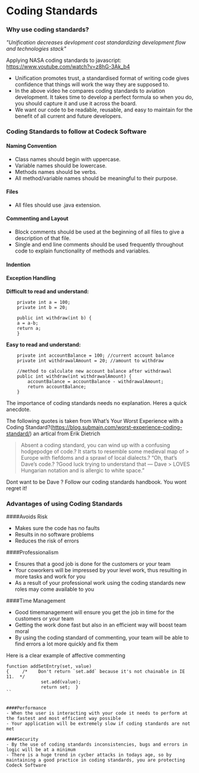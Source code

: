 # Coding Standards

### Why use coding standards?

*"Unification decreases devlopment cost standardizing development flow and technologies stack"*

Applying NASA coding standards to javascript: https://www.youtube.com/watch?v=z8hG-3Ak_b4

- Unification promotes trust, a standardised format of writing code gives confidence that things will work the way they are supposed to.
- In the above video he compares coding standards to aviation development. It takes time to develop a perfect formula so when you do, you should capture it and use it across the board. 
- We want our code to be readable, reusable, and easy to maintain for the benefit of all current and future developers.

### Coding Standards to follow at Codeck Software

#### Naming Convention
- Class names should begin with uppercase.
- Variable names should be lowercase.
- Methods names should be verbs.
- All method/variable names should be meaningful to their purpose.


#### Files  
- All files should use .java extension.

#### Commenting and Layout  
- Block comments should be used at the beginning of all files to give a description of that file.
- Single and end line comments should be used frequently throughout code to explain functionality of methods and variables.


#### Indention  


#### Exception Handling  


**Difficult to read and understand:**  

```
    private int a = 100;
	private int b = 20;
	
	public int withdraw(int b) {
	a = a-b;
	return a;
	}
```


**Easy to read and understand:**  

```
    private int accountBalance = 100; //current account balance
	private int withdrawalAmount = 20; //amount to withdraw
	
	//method to calculate new account balance after withdrawal
	public int withdraw(int withdrawalAmount) {
		accountBalance = accountBalance - withdrawalAmount;
		return accountBalance;
	}
```

The importance of coding standards needs no explanation. Heres a quick anecdote.

The following quotes is taken from What’s Your Worst Experience with a Coding Standard?(https://blog.submain.com/worst-experience-coding-standard/) an artical from Erik Dietrich

> Absent a coding standard, you can wind up with a confusing hodgepodge of code.? It starts to resemble some medieval map of > Europe with fiefdoms and a sprawl of local dialects.? “Oh, that’s Dave’s code.? ?Good luck trying to understand that — Dave > LOVES Hungarian notation and is allergic to white space.”

Dont want to be Dave ? Follow our coding standards handbook. You wont regret it!

### Advantages of using Coding Standards

####Avoids Risk
- Makes sure the code has no faults
- Results in no software problems 
- Reduces the risk of errors 

####Professionalism
- Ensures that a good job is done for the customers or your team
- Your coworkers will be impressed by your level work, thus resulting in more tasks and work for you
- As a result of your professional work using the coding standards new roles may come available to you


####Time Management
- Good timemanagement will ensure you get the job in time for the customers or your team
- Getting the work done fast but also in an efficient way will boost team moral 
- By using the coding standard of commenting, your team will be able to find errors a lot more quickly and fix them

Here is a clear example of affective commenting

```
function addSetEntry(set, value) 
{     /*    Don't return `set.add` because it's not chainable in IE 11.  */   
             set.add(value);      
			 return set;  }
``


####Performance 
- When the user is interacting with your code it needs to perform at the fastest and most efficient way possible
- Your application will be extremely slow if coding standards are not met

####Security
- By the use of coding standards inconsistencies, bugs and errors in logic will be at a minimum
- There is a huge trend in cycber attacks in todays age, so by maintaining a good practice in coding standards, you are protecting Codeck Software


